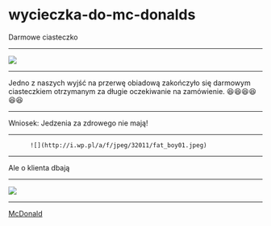 # 
# wycieczka-do-mc-donalds
Darmowe ciasteczko
__________________________________________________________________
![](http://www.mcdonalds.pl/assets/Uploads/ciastko-jablkowe.png)
__________________________________________________________________
Jedno z naszych wyjść na przerwę obiadową zakończyło się darmowym ciasteczkiem otrzymanym za długie oczekiwanie na zamówienie.
:laughing::laughing::laughing::laughing::laughing::laughing:
___________________________________________________________________
Wniosek: Jedzenia za zdrowego nie mają! 
___________________________________________________________________
          ![](http://i.wp.pl/a/f/jpeg/32011/fat_boy01.jpeg)
___________________________________________________________________
Ale o klienta dbają
___________________________________________________________________
![](http://niedlatelewizjin.blox.pl/resource/d.jpg)
___________________________________________________________________

[McDonald](https://www.mcdonalds.pl/)
